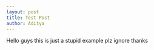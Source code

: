 ```yaml
---
layout: post
title: Test Post
author: Aditya
---
```

Hello guys this is just a stupid example plz ignore thanks
